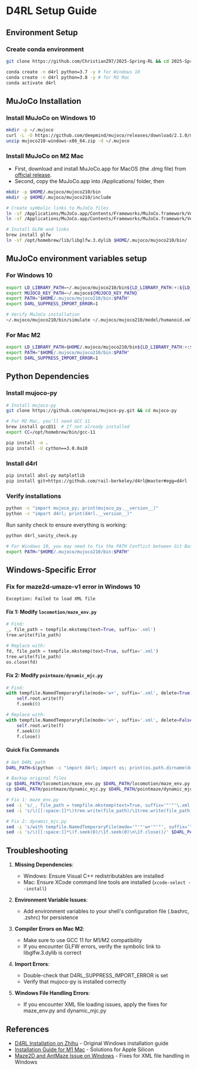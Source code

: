 # D4RL Setup Guide

## Environment Setup

### Create conda environment
```bash
git clone https://github.com/ChristianZ97/2025-Spring-RL && cd 2025-Spring-RL

conda create -n d4rl python=3.7 -y # for Windows 10
conda create -n d4rl python=3.8 -y # for M2 Mac
conda activate d4rl
```

## MuJoCo Installation

### Install MuJoCo on Windows 10
```bash
mkdir -p ~/.mujoco
curl -L -O https://github.com/deepmind/mujoco/releases/download/2.1.0/mujoco210-windows-x86_64.zip
unzip mujoco210-windows-x86_64.zip -d ~/.mujoco
```

### Install MuJoCo on M2 Mac
- First, download and install MuJoCo.app for MacOS (the .dmg file) from [official release](https://github.com/google-deepmind/mujoco/releases).
- Second, copy the MuJoCo.app into /Applications/ folder, then

```bash
mkdir -p $HOME/.mujoco/mujoco210/bin
mkdir -p $HOME/.mujoco/mujoco210/include

# Create symbolic links to MuJoCo files
ln -sf /Applications/MuJoCo.app/Contents/Frameworks/MuJoCo.framework/Versions/Current/Headers/ $HOME/.mujoco/mujoco210/include/
ln -sf /Applications/MuJoCo.app/Contents/Frameworks/MuJoCo.framework/Versions/Current/libmujoco.2.1.1.dylib $HOME/.mujoco/mujoco210/bin/libmujoco210.dylib

# Install GLFW and links
brew install glfw
ln -sf /opt/homebrew/lib/libglfw.3.dylib $HOME/.mujoco/mujoco210/bin/
```

## MuJoCo environment variables setup

### For Windows 10
```bash
export LD_LIBRARY_PATH=~/.mujoco/mujoco210/bin${LD_LIBRARY_PATH:+:${LD_LIBRARY_PATH}} 
export MUJOCO_KEY_PATH=~/.mujoco${MUJOCO_KEY_PATH}
export PATH="$HOME/.mujoco/mujoco210/bin:$PATH"
export D4RL_SUPPRESS_IMPORT_ERROR=1

# Verify MuJoCo installation
~/.mujoco/mujoco210/bin/simulate ~/.mujoco/mujoco210/model/humanoid.xml
```

### For Mac M2 
```bash
export LD_LIBRARY_PATH=$HOME/.mujoco/mujoco210/bin${LD_LIBRARY_PATH:+:${LD_LIBRARY_PATH}} 
export PATH="$HOME/.mujoco/mujoco210/bin:$PATH"
export D4RL_SUPPRESS_IMPORT_ERROR=1
```

## Python Dependencies

### Install mujoco-py
```bash
# Install mujoco-py
git clone https://github.com/openai/mujoco-py.git && cd mujoco-py

# For M2 Mac, you'll need GCC 11
brew install gcc@11  # If not already installed
export CC=/opt/homebrew/bin/gcc-11

pip install -e .
pip install -U cython==3.0.0a10
```

### Install d4rl
```bash
pip install absl-py matplotlib
pip install git+https://github.com/rail-berkeley/d4rl@master#egg=d4rl
```

### Verify installations
```bash
python -c "import mujoco_py; print(mujoco_py.__version__)"
python -c "import d4rl; print(d4rl.__version__)"
```

Run sanity check to ensure everything is working:
```bash
python d4rl_sanity_check.py

# For Windows 10, you may need to fix the PATH Conflict between Git Bash and Conda.
export PATH="$HOME/.mujoco/mujoco210/bin:$PATH"
```

## Windows-Specific Error

### Fix for maze2d-umaze-v1 error in Windows 10
```
Exception: Failed to load XML file
```

#### Fix 1: Modify `locomotion/maze_env.py`
```python
# Find:
_, file_path = tempfile.mkstemp(text=True, suffix='.xml')
tree.write(file_path)

# Replace with:
fd, file_path = tempfile.mkstemp(text=True, suffix='.xml')
tree.write(file_path)
os.close(fd)
```

#### Fix 2: Modify `pointmaze/dynamic_mjc.py`
```python
# Find:
with tempfile.NamedTemporaryFile(mode='w+', suffix='.xml', delete=True) as f:
    self.root.write(f)
    f.seek(0)

# Replace with:
with tempfile.NamedTemporaryFile(mode='w+', suffix='.xml', delete=False) as f:
    self.root.write(f)
    f.seek(0)
    f.close()
```

#### Quick Fix Commands
```bash
# Get D4RL path
D4RL_PATH=$(python -c "import d4rl; import os; print(os.path.dirname(d4rl.__file__))")

# Backup original files
cp $D4RL_PATH/locomotion/maze_env.py $D4RL_PATH/locomotion/maze_env.py.bak
cp $D4RL_PATH/pointmaze/dynamic_mjc.py $D4RL_PATH/pointmaze/dynamic_mjc.py.bak

# Fix 1: maze_env.py
sed -i 's/_, file_path = tempfile.mkstemp(text=True, suffix='"'"'\.xml'"'"')/fd, file_path = tempfile.mkstemp(text=True, suffix='"'"'\.xml'"'"')/' $D4RL_PATH/locomotion/maze_env.py
sed -i 's/\([[:space:]]*\)tree.write(file_path)/\1tree.write(file_path)\n\1os.close(fd)/' $D4RL_PATH/locomotion/maze_env.py

# Fix 2: dynamic_mjc.py
sed -i 's/with tempfile.NamedTemporaryFile(mode='"'"'w+'"'"', suffix='"'"'\.xml'"'"', delete=True) as f:/with tempfile.NamedTemporaryFile(mode='"'"'w+'"'"', suffix='"'"'\.xml'"'"', delete=False) as f:/' $D4RL_PATH/pointmaze/dynamic_mjc.py
sed -i 's/\([[:space:]]*\)f.seek(0)/\1f.seek(0)\n\1f.close()/' $D4RL_PATH/pointmaze/dynamic_mjc.py
```

## Troubleshooting

1. **Missing Dependencies**:
   - Windows: Ensure Visual C++ redistributables are installed
   - Mac: Ensure XCode command line tools are installed (`xcode-select --install`)

2. **Environment Variable Issues**:
   - Add environment variables to your shell's configuration file (.bashrc, .zshrc) for persistence

3. **Compiler Errors on Mac M2**:
   - Make sure to use GCC 11 for M1/M2 compatibility
   - If you encounter GLFW errors, verify the symbolic link to libglfw.3.dylib is correct

4. **Import Errors**:
   - Double-check that D4RL_SUPPRESS_IMPORT_ERROR is set
   - Verify that mujoco-py is installed correctly

5. **Windows File Handling Errors**:
   - If you encounter XML file loading issues, apply the fixes for maze_env.py and dynamic_mjc.py

## References
- [D4RL Installation on Zhihu](https://zhuanlan.zhihu.com/p/434073300) - Original Windows installation guide
- [Installation Guide for M1 Mac](https://github.com/openai/mujoco-py/issues/682) - Solutions for Apple Silicon
- [Maze2D and AntMaze Issue on Windows](https://github.com/Farama-Foundation/D4RL/pull/148/commits/dcb5695f1d8919301f7c92a9c710c86d048e64fa) - Fixes for XML file handling in Windows
